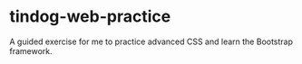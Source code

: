 # tindog-web-practice
A guided exercise for me to practice advanced CSS and learn the Bootstrap framework.
